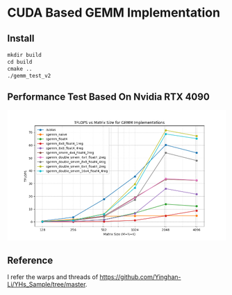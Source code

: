 # CUDA Based GEMM Implementation

## Install
```
mkdir build
cd build
cmake ..
./gemm_test_v2
```

## Performance Test Based On Nvidia RTX 4090

![Performance Graph](./script/performance.png)

## Reference

I refer the warps and threads of https://github.com/Yinghan-Li/YHs_Sample/tree/master.